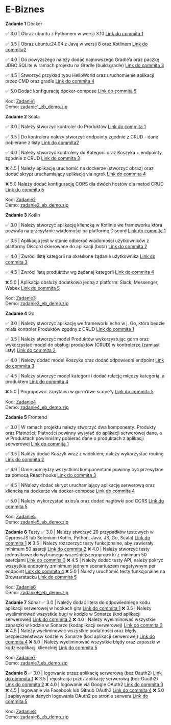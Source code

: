 # E-Biznes

**Zadanie 1** Docker

:white_check_mark: 3.0 | Obraz ubuntu z Pythonem w wersji 3.10 [Link do commita 1](https://github.com/kreciszj/e-biznes/commit/6f28b05109c240d68d841c38e0db4ea354f14379)

:white_check_mark: 3.5 | Obraz ubuntu:24.04 z Javą w wersji 8 oraz Kotlinem [Link do commita2 ](https://github.com/kreciszj/e-biznes/commit/6f28b05109c240d68d841c38e0db4ea354f14379)

:white_check_mark: 4.0 | Do powyższego należy dodać najnowszego Gradle’a oraz paczkę JDBC SQLite w ramach projektu na Gradle (build.gradle) [Link do commita 3](https://github.com/kreciszj/e-biznes/commit/6f28b05109c240d68d841c38e0db4ea354f14379)

:white_check_mark: 4.5 | Stworzyć przykład typu HelloWorld oraz uruchomienie aplikacji przez CMD oraz gradle [Link do commita 4](https://github.com/kreciszj/e-biznes/commit/6f28b05109c240d68d841c38e0db4ea354f14379)

:white_check_mark: 5.0 Dodać konfigurację docker-compose [Link do commita 5](https://github.com/kreciszj/e-biznes/commit/6f28b05109c240d68d841c38e0db4ea354f14379)

Kod: [Zadanie1](./zadanie1/) <br>
Demo: [zadanie1_eb_demo.zip](./demos/zadanie1_eb_demo.zip)

**Zadanie 2** Scala

:white_check_mark: 3.0 | Należy stworzyć kontroler do Produktów [Link do commita 1](https://github.com/kreciszj/e-biznes/commit/b9666627df8fb85c1ec1cc029a17b26401bdba51)

:white_check_mark: 3.5 | Do kontrolera należy stworzyć endpointy zgodnie z CRUD - dane pobierane z listy [Link do commita2 ](https://github.com/kreciszj/e-biznes/commit/92e7b874d69bfc25d7c9584c46f303acad1477a8)

:white_check_mark: 4.0 | Należy stworzyć kontrolery do Kategorii oraz Koszyka + endpointy zgodnie z CRUD [Link do commita 3](https://github.com/kreciszj/e-biznes/commit/a3e87f6ba4765a8f2662831c71cce3bb97b9e142)

:x: 4.5 | Należy aplikację uruchomić na dockerze (stworzyć obraz) oraz dodać skrypt uruchamiający aplikację via ngrok [Link do commita 4](https://github.com/kreciszj/e-biznes/commit/)

:x: 5.0 Należy dodać konfigurację CORS dla dwóch hostów dla metod CRUD [Link do commita 5](https://github.com/kreciszj/e-biznes/commit/)

Kod: [Zadanie2](./zadanie2/) <br>
Demo: [zadanie2_eb_demo.zip](./demos/zadanie2_eb_demo.zip)


**Zadanie 3** Kotlin

:white_check_mark: 3.0 | Należy stworzyć aplikację kliencką w Kotlinie we frameworku która pozwala na przesyłanie wiadomości na platformę Discord [Link do commita 1](https://github.com/kreciszj/e-biznes/commit/44589ed7082d403b919dbf00e28707bd95c2d8bc)

:white_check_mark: 3.5 | Aplikacja jest w stanie odbierać wiadomości użytkowników z platformy Discord skierowane do aplikacji (bota) [Link do commita 2](https://github.com/kreciszj/e-biznes/commit/e3fa6453d20f65548f37be58394d20f16962d52d)

:white_check_mark: 4.0 | Zwróci listę kategorii na określone żądanie użytkownika [Link do commita 3](https://github.com/kreciszj/e-biznes/commit/cf3a26b1cf12bed8cf523461aa519ea35b96a8c2)

:white_check_mark: 4.5 | Zwróci listę produktów wg żądanej kategorii [Link do commita 4](https://github.com/kreciszj/e-biznes/commit/5462b4c5aa50a3c7c74b8da01407a6e2af3ef061)

:x: 5.0 | Aplikacja obsłuży dodatkowo jedną z platform: Slack, Messenger, Webex [Link do commita 5]()

Kod: [Zadanie3](./zadanie3/) <br>
Demo: [zadanie3_eb_demo.zip](./demos/zadanie3_eb_demo.zip)

**Zadanie 4** Go

:white_check_mark: 3.0 | Należy stworzyć aplikację we frameworki echo w j. Go, która będzie miała kontroler Produktów zgodny z CRUD [Link do commita 1](https://github.com/kreciszj/e-biznes/commit/1b57dadf3aed8c9705f7d7b62947af263b8db016)

:white_check_mark: 3.5 | Należy stworzyć model Produktów wykorzystując gorm oraz wykorzystać model do obsługi produktów (CRUD) w kontrolerze (zamiast listy) [Link do commita 2](https://github.com/kreciszj/e-biznes/commit/26b8b285e3610e184ca5a9cb141d2d4ba38fbc19)

:white_check_mark: 4.0 | Należy dodać model Koszyka oraz dodać odpowiedni endpoint [Link do commita 3](https://github.com/kreciszj/e-biznes/commit/9ef863bf0a29205492239c64cafc92c2dbc3ff78)

:white_check_mark: 4.5 | Należy stworzyć model kategorii i dodać relację między kategorią, a produktem [Link do commita 4](https://github.com/kreciszj/e-biznes/commit/67f57be554885eb134d812180eec6c87f6735cad)

:x: 5.0 | Pogrupować zapytania w gorm’owe scope'y [Link do commita 5]()

Kod: [Zadanie4](./zadanie4/) <br>
Demo: [zadanie4_eb_demo.zip](./demos/zadanie4_eb_demo.zip)

**Zadanie 5** Frontend

:white_check_mark: 3.0 | W ramach projektu należy stworzyć dwa komponenty: Produkty oraz Płatności; Płatności powinny wysyłać do aplikacji serwerowej dane, a w Produktach powinniśmy pobierać dane o produktach z aplikacji serwerowej [Link do commita 1](https://github.com/kreciszj/e-biznes/commit/5fb66928854237596374af0c1f93dc2a3b18daa8)

:white_check_mark: 3.5 | Należy dodać Koszyk wraz z widokiem; należy wykorzystać routing [Link do commita 2](https://github.com/kreciszj/e-biznes/commit/ce24711845eac1ac97bc160e756fde847cb88ca2)

:white_check_mark: 4.0 | Dane pomiędzy wszystkimi komponentami powinny być przesyłane za pomocą React hooks [Link do commita 3](https://github.com/kreciszj/e-biznes/commit/0b4934feee67f16030ed172a5644d31cbfd96095)

:white_check_mark: 4.5 | NNależy dodać skrypt uruchamiający aplikację serwerową oraz kliencką na dockerze via docker-compose [Link do commita 4](https://github.com/kreciszj/e-biznes/commit/e5c9428f262ad0909d824f92eaecff74807356da)

:white_check_mark: 5.0 | Należy wykorzystać axios’a oraz dodać nagłówki pod CORS [Link do commita 5](https://github.com/kreciszj/e-biznes/commit/d7dbfc5ac27b78618b9cb4bcf4a60d2b3d32168e)

Kod: [Zadanie5](./zadanie5/) <br>
Demo: [zadanie5_eb_demo.zip](./demos/zadanie5_eb_demo.zip)


**Zadanie 6** Testy
:white_check_mark: 3.0 | Należy stworzyć 20 przypadków testowych w CypressJS lub Selenium (Kotlin, Python, Java, JS, Go, Scala) [Link do commita 1](https://github.com/kreciszj/e-biznes/commit/69cd5530f741080ef0e7f1f578f9e679c933ed0f)
:x: 3.5 | Należy rozszerzyć testy funkcjonalne, aby zawierały minimum 50 asercji [Link do commita 2]()
:x: 4.0 | Należy stworzyć testy jednostkowe do wybranego wcześniejszegoprojektu z minimum 50 asercjami [Link do commita 3]()
:x: 4.5 | Należy dodać testy API, należy pokryć wszystkie endpointy zminimum jednym scenariuszem negatywnym per endpoint [Link do commita 4]()
:x: 5.0 | Należy uruchomić testy funkcjonalne na Browserstacku [Link do commita 5]()

Kod: [Zadanie6](./zadanie6/) <br>
Demo: [zadanie6_eb_demo.zip](./demos/zadanie6_eb_demo.zip)

**Zadanie 7** Sonar
:white_check_mark: 3.0 | Należy dodać litera do odpowiedniego kodu aplikacji serwerowej w hookach gita [Link do commita 1](https://github.com/kreciszj/e-biznes/commit/875a820338fe96fcb3a0456b985b22c2faac4212)
:x: 3.5 | Należy wyeliminować wszystkie bugi w kodzie w Sonarze (kod aplikacji serwerowej) [Link do commita 2]()
:x: 4.0 | Należy wyeliminować wszystkie zapaszki w kodzie w Sonarze (kodaplikacji serwerowej) [Link do commita 3]()
:x: 4.5 | Należy wyeliminować wszystkie podatności oraz błędy bezpieczeństwaw kodzie w Sonarze (kod aplikacji serwerowej) [Link do commita 4]()
:x: 5.0 | Należy wyeliminować wszystkie błędy oraz zapaszki w kodzieaplikacji klienckiej [Link do commita 5]()

Kod: [Zadanie7](./zadanie7/) <br>
Demo: [zadanie7_eb_demo.zip](./demos/zadanie7_eb_demo.zip)

**Zadanie 8** 
:white_check_mark: 3.0 | logowanie przez aplikację serwerową (bez Oauth2) [Link do commita 1](https://github.com/kreciszj/e-biznes/commit/967cedea6773a71aca3991e5e6417af0ae4c1acf)
:x: 3.5 | rejestracja przez aplikację serwerową (bez Oauth2) [Link do commita 2]()
:x: 4.0 | logowanie via Google OAuth2 [Link do commita 3]()
:x: 4.5 | logowanie via Facebook lub Github OAuth2 [Link do commita 4]()
:x: 5.0 | zapisywanie danych logowania OAuth2 po stronie serwera [Link do commita 5]()

Kod: [Zadanie8](./zadanie8/) <br>
Demo: [zadanie8_eb_demo.zip](./demos/zadanie8_eb_demo.zip)
